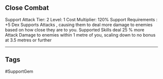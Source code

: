 ## Close Combat
Support
Attack
Tier: 2
Level: 1
Cost Multiplier: 120%
Support Requirements : +5 Dex
Supports Attacks , causing them to deal more damage to enemies based on how close they are to you.
Supported Skills deal 25 % more Attack Damage to enemies within 1 metre of you, scaling down to no bonus at 3.5 metres or further

---
## Tags
#SupportGem

